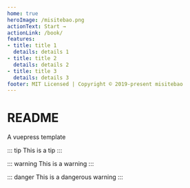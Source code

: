 ```yaml
---
home: true
heroImage: /misitebao.png
actionText: Start →
actionLink: /book/
features:
- title: title 1
  details: details 1
- title: title 2
  details: details 2
- title: title 3
  details: details 3
footer: MIT Licensed | Copyright © 2019-present misitebao
---
```

# README
A vuepress template

::: tip
This is a tip
:::

::: warning
This is a warning
:::

::: danger
This is a dangerous warning
:::
